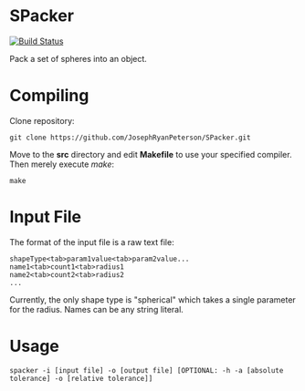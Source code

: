 # SPacker
[![Build Status](https://travis-ci.org/JosephRyanPeterson/SPacker.svg?branch=master)](https://travis-ci.org/JosephRyanPeterson/SPacker)

Pack a set of spheres into an object.

# Compiling
Clone repository:

    git clone https://github.com/JosephRyanPeterson/SPacker.git

Move to the **src** directory and edit **Makefile** to use your specified compiler. Then merely execute *make*:

    make

# Input File
The format of the input file is a raw text file:

    shapeType<tab>param1value<tab>param2value...
    name1<tab>count1<tab>radius1
    name2<tab>count2<tab>radius2
	...
    
Currently, the only shape type is "spherical" which takes a single parameter for the radius. Names can be any string literal.

# Usage

    spacker -i [input file] -o [output file] [OPTIONAL: -h -a [absolute tolerance] -o [relative tolerance]]

